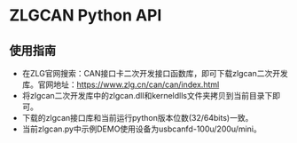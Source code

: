 # ZLGCAN Python API

## 使用指南
- 在ZLG官网搜索：CAN接口卡二次开发接口函数库，即可下载zlgcan二次开发库。官网地址：https://www.zlg.cn/can/can/index.html
- 将zlgcan二次开发库中的zlgcan.dll和kerneldlls文件夹拷贝到当前目录下即可。
- 下载的zlgcan接口库和当前运行python版本位数(32/64bits)一致。
- 当前zlgcan.py中示例DEMO使用设备为usbcanfd-100u/200u/mini。